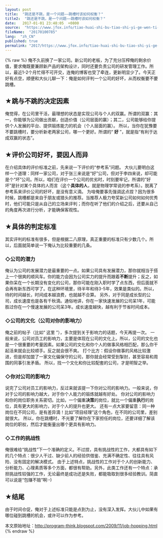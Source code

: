 ```yaml
---
layout: post
title:  "跳还是不跳，是一个问题——跳槽时该如何权衡？"
title2:  "跳还是不跳，是一个问题——跳槽时该如何权衡？"
date:   2017-01-01 23:48:05  +0800
source:  "https://www.jfox.info/tiao-huai-shi-bu-tiao-shi-yi-ge-wen-ti-tiao-cao-shi-gai-ru-he-quan-heng.html"
fileName:  "20170100785"
lang:  "zh_CN"
published: true
permalink: "2017/https://www.jfox.info/tiao-huai-shi-bu-tiao-shi-yi-ge-wen-ti-tiao-cao-shi-gai-ru-he-quan-heng.html"
---
```

{% raw %}
俺不久前换了一家公司。新公司的老板，为了充分压榨俺的剩余价值，要求俺既要兼顾新产品的架构设计，同时还要负责公司的研发管理​​ 工作。所以，最近1-2个月忙得不可开交，连俺的博客也受了牵连，更新明显少了。今天正好有点空，顺便和大伙儿聊一下：俺是如何评 ​​​​​​ 判一个公司的好坏，从而权衡要不要跳槽。

## ★跳与不跳的决定因素

俺觉得，在公司里干活，最理想的状态是实现公司与个人的双赢。所谓的双赢：其一，你能够为公司做出贡献，创造价值（公司层面的赢）；其二，公司能够给你提供个人发展的平台、提供锻炼能力的机会（个人层面的赢）。
所以，当你在犹豫要不要跳槽时，要分析新老两家公司，哪一个更好。所谓的“ **好** ”，就是指“有利于达成双赢的状态”。

## ★评价公司好坏，要因人而异

在介绍具体的评价标准之前，先来说一下评价的“参考系”问题。
大伙儿要明白这样一个道理：同样一家公司，对于张三来说是“好”公司，但对于李四来说，却可能是个“坏”公司。所以，咱们在评价一个公司的优劣时，时刻要牢记，所谓的”好坏”是针对某个具体的人而言（这个**具体的人**，就是物理学常说的参考系）。脱离了参考系来评价公司的好坏，是没有意义滴。
为啥俺要事先强调这点捏？因为很多时候，跳槽都是来自于朋友或猎头的推荐。当推荐人极力夸奖新公司如何如何优秀时，他们可能只是从自己的立场来评判；而你在听了他们的介绍之后，还要从自己的角度再次进行分析，才能确保客观性。

## ★具体的判定标准

其实评判的标准有很多，但是根据二八原理，真正重要的标准只有少数几个。所以，后面就简单说一下俺认为比较重要的几条。

### ◇公司的潜力

俺认为公司的发展潜力是最重要的一点。如果公司具有发展潜力，那你就相当于搭上一个很爽的顺风车。你的能力会因为公司实力的提升而跟着**不断**提升；反之，如果你呆在一个长期没有变化的公司，那你可能在刚入职时学了点东西，但后面就不会再有新东西可学了。在这种环境里，待半年和待3-5年，效果是类似的。所以，待的时间越长，时间成本越浪费，也就越不合算。
另外，对于同是成长型的公司，成长速度也是各有千秋滴。通俗地讲，你在一家快速发展的公司呆1年，可能胜过你在一个慢速发展的公司呆3年。成长速度越快，越有利于节省时间成本。

### ◇公司的文化（公司对你的影响力）

俺之前的帖子（比如“ 这里 ”），多次提到关于影响力的话题，今天再提一次。
一般来说，公司对员工的影响力，主要是体现在公司的文化上。所以，公司的文化也是一个很重要的考量因素。如果公司的文化和你个人的做事风格相匹配，那么你干起活来就会比较顺手。反之就会很不爽。
打个比方：假设你做事的风格比较激进，但是却加盟了一家文化偏保守的公司，那你就会经常受到掣肘，甚至容易和周围的同事引发矛盾。
所以，找一个文化和你比较配套的公司，才是明智之举。

### ◇你对公司的影响力

说完了公司对员工的影响力，反过来就该提一下你对公司的影响力。一般来说，你对于公司的影响力越大，对于你个人能力的锻炼就越有好处。
你对公司的影响力和你的岗位职务关系密切。比如，一个偏重**决策**的岗位，就比一个偏重**执行**的岗位，具有更大的影响力，对于个人的提升也更大。
还有一点大家要留意：同一种岗位在不同公司，是有差异滴！比如”项目经理”这个角色，在不同的公司里，差别就很大。
所以，你在跳槽时，不光要了解你在下家担任的岗位，还要详细了解该岗位的职权，然后才能衡量出哪个更具有影响力。

### ◇工作的挑战性

俺很难给“挑战性”下一个准确的定义。不过捏，具有挑战性的工作，大都具有如下的几个特点：很少人干过、缺少前人的经验供借鉴、充满不确定性、往往具有风险、没有固定的解决模式。
由于上述特点，挑战性的工作对于个人的创新能力、分析能力、心理素质等多个方面，都很有帮助。另外，此类工作还有一个特点：承担挑战性较强的工作，无论最终是成功还是失败，都能吸取到很多经验教训。简直可以说是“包赚不赔”啊:-)

## ★结尾

由于时间仓促，俺对于上述标准只能是点到为止，没有深入发挥。大伙儿中如果有哪位碰到跳槽的机会，或许可以作为参考。

本文原始地址：http://program-think.blogspot.com/2009/11/job-hopping.html
{% endraw %}
